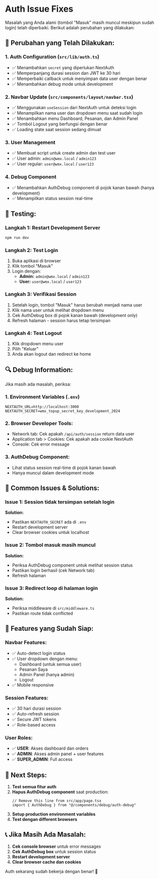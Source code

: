 # Auth Issue Fixes

Masalah yang Anda alami (tombol "Masuk" masih muncul meskipun sudah login) telah diperbaiki. Berikut adalah perubahan yang dilakukan:

## 🔧 Perubahan yang Telah Dilakukan:

### 1. **Auth Configuration (`src/lib/auth.ts`)**
- ✅ Menambahkan `secret` yang diperlukan NextAuth
- ✅ Memperpanjang durasi session dan JWT ke 30 hari
- ✅ Memperbaiki callback untuk menyimpan data user dengan benar
- ✅ Menambahkan debug mode untuk development

### 2. **Navbar Update (`src/components/layout/navbar.tsx`)**
- ✅ Menggunakan `useSession` dari NextAuth untuk deteksi login
- ✅ Menampilkan nama user dan dropdown menu saat sudah login
- ✅ Menambahkan menu Dashboard, Pesanan, dan Admin Panel
- ✅ Tombol Logout yang berfungsi dengan benar
- ✅ Loading state saat session sedang dimuat

### 3. **User Management**
- ✅ Membuat script untuk create admin dan test user
- ✅ User admin: `admin@wmx.local` / `admin123`
- ✅ User regular: `user@wmx.local` / `user123`

### 4. **Debug Component**
- ✅ Menambahkan AuthDebug component di pojok kanan bawah (hanya development)
- ✅ Menampilkan status session real-time

## 🧪 **Testing:**

### Langkah 1: Restart Development Server
```bash
npm run dev
```

### Langkah 2: Test Login
1. Buka aplikasi di browser
2. Klik tombol "Masuk"
3. Login dengan:
   - **Admin:** `admin@wmx.local` / `admin123`
   - **User:** `user@wmx.local` / `user123`

### Langkah 3: Verifikasi Session
1. Setelah login, tombol "Masuk" harus berubah menjadi nama user
2. Klik nama user untuk melihat dropdown menu
3. Cek AuthDebug box di pojok kanan bawah (development only)
4. Refresh halaman - session harus tetap tersimpan

### Langkah 4: Test Logout
1. Klik dropdown menu user
2. Pilih "Keluar"
3. Anda akan logout dan redirect ke home

## 🔍 **Debug Information:**

Jika masih ada masalah, periksa:

### 1. **Environment Variables (`.env`)**
```env
NEXTAUTH_URL=http://localhost:3000
NEXTAUTH_SECRET=wmx_topup_secret_key_development_2024
```

### 2. **Browser Developer Tools:**
- Network tab: Cek apakah `/api/auth/session` return data user
- Application tab > Cookies: Cek apakah ada cookie NextAuth
- Console: Cek error message

### 3. **AuthDebug Component:**
- Lihat status session real-time di pojok kanan bawah
- Hanya muncul dalam development mode

## 🚨 **Common Issues & Solutions:**

### Issue 1: Session tidak tersimpan setelah login
**Solution:** 
- Pastikan `NEXTAUTH_SECRET` ada di `.env`
- Restart development server
- Clear browser cookies untuk localhost

### Issue 2: Tombol masuk masih muncul
**Solution:**
- Periksa AuthDebug component untuk melihat session status
- Pastikan login berhasil (cek Network tab)
- Refresh halaman

### Issue 3: Redirect loop di halaman login
**Solution:**
- Periksa middleware di `src/middleware.ts`
- Pastikan route tidak conflicted

## 📱 **Features yang Sudah Siap:**

### Navbar Features:
- ✅ Auto-detect login status
- ✅ User dropdown dengan menu:
  - Dashboard (untuk semua user)
  - Pesanan Saya
  - Admin Panel (hanya admin)
  - Logout
- ✅ Mobile responsive

### Session Features:
- ✅ 30 hari durasi session
- ✅ Auto-refresh session
- ✅ Secure JWT tokens
- ✅ Role-based access

### User Roles:
- ✅ **USER**: Akses dashboard dan orders
- ✅ **ADMIN**: Akses admin panel + user features
- ✅ **SUPER_ADMIN**: Full access

## 🎯 **Next Steps:**

1. **Test semua fitur auth**
2. **Hapus AuthDebug component** saat production:
   ```tsx
   // Remove this line from src/app/page.tsx
   import { AuthDebug } from "@/components/debug/auth-debug"
   ```
3. **Setup production environment variables**
4. **Test dengan different browsers**

## 📞 **Jika Masih Ada Masalah:**

1. **Cek console browser** untuk error messages
2. **Cek AuthDebug box** untuk session status
3. **Restart development server**
4. **Clear browser cache dan cookies**

Auth sekarang sudah bekerja dengan benar! 🎉
